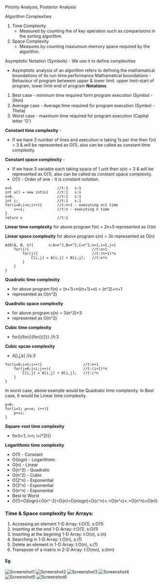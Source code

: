 Priority Analysis, Posterior Analysis

Algorithm Complexities
1. Time Complexity
	- Measured by counting the of key operation such as comparisions in the sorting algorithm.
2. Space Complexity
	- Measures by counting maxiumum memory space required by the algorithm.

Asymptotic Notation (Symbols) - We use it to define complexities
- Asymptotic analysis of an algorithm refers to defining the mathamatical boundations of its run-time performance
Mathamatical boundations - Behaviour of program betweem upper & lower limit. upper limit-start of program, lower limit-end of program
**Notations**
1. Best case - minimum time required form program execution (Symbol - Ohm)
2. Average case - Average time required for program execution (Symbol - Theta)
3. Worst case - maximum time required for program execution (Capital letter 'O')

**Constant time complexity** -
- If we have 3 number of lines and execution is taking 1s per line then f(n) = 3 & will be represented as O(1), also can be called as constant time complexity.

**Constant space complexity** -
- If we have 3 variable each taking space of 1 unit then s(n) = 3 & will be represented as O(1), also can be called as constant space complexity.
- O(1) - Order of one - It is *constant notation*.

```
n=5						//t:1	s:1
int a[] = new int[n]	//t:1	s:n
s=0;					//t:1 	s:1
int i;					//t:1	s:1
for(i=0;i<n;i++){		//t:n+1 - executing n+1 time
	s+=i;				//t:n - executing n time
}
return s				//t:1
```
**Linear time complexity**
for above program f(n) = 2n+5
represented as O(n)

**Linear space complexity**
for above program s(n) = 3n
represented as O(n)

```
Add(A, B, n){		s:A=n^2,B=n^2,C=n^2,n=1,i=1,j=1
	for(i){								//t:n+1
		for(j){							//t:(n+1)*n
			C[i,j] = A[i,j] + B[i,j]; 	//t:n*n
		}
	}
}
```
**Quadratic time complexity**
- for above program f(n) = (n+1)+n((n+1)+n) = (n^2)+n+1
- represented as O(n^2)

**Quadratic space complexity**
- for above program s(n) = 3(n^2)+3
- represented as O(n^2)

**Cubic time complexity**
- for(){for(){for(){}}} 		//t:3

**Cubic spcae complexity**
- A[i,j,k]					//s:3

```
for(i=0;i<n;i++){					//t:n+1
	for(j=0;j<i;j++){				//t:(i+1)*n
		C[i,j] = A[i,j] + B[i,j]; 	//t:i*n
	}
}
```
In worst case, above example would be Quadratic time complexity. In Best case, It would be Linear time complexity.

```
p=0;
for(i=1; p<=n; i++){
	p+=i;
}
```
**Square-root time complexity**

- for(i=1; i<n; i=i*2){}

**Logarithmic time complexity**

-    O(1) - Constant
-    O(logn) - Logarithmic
-    O(n) - Linear
-    O(n^2) - Quadratic
-    O(n^2) - Cubic
-    O(2^n) - Exponential
-    O(3^n) - Exponential
-    O(n^n) - Exponential
-    Best to Worst
-    O(1)<O(logn)<O(n^-2)<O(n)<O(nlogn)<O(c^n)<.<O(n^c)<.<O(n^n)<O(n!)

### Time & Space complexity for Arrays:
1. Accessing an element 1-D Array: t:O(1), s:O(1)
2. Inserting at the end 1-D Array: t:O(1), s:O(1)
3. Inserting at the begining 1-D Array: t:O(n), s:(n)
4. Searching in 1-D Array: t:O(n), s:(1)
5. Delete an element in 1-D Array: t:O(n), s:(1)
6. Transpose of a matrix in 2-D Array: t:O(m*n), s:(m*n)

#### Eg.
![Screenshot1](/ADS/D3/Screenshot%201.png)
![Screenshot2](/ADS/D3/Screenshot%202.png)
![Screenshot3](/ADS/D3/Screenshot%203.png)
![Screenshot4](/ADS/D3/Screenshot%204.png)
![Screenshot5](/ADS/D3/Screenshot%205.png)
![Screenshot6](/ADS/D3/Screenshot%206.png)